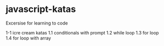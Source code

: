 # javascript-katas
Excersise for learning to code

1-1 icre cream katas
1.1 conditionals with prompt
1.2 while loop
1.3 for loop
1.4 for loop with array
